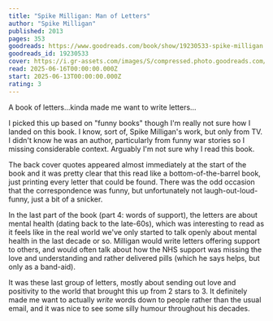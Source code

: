 ```yaml
---
title: "Spike Milligan: Man of Letters"
author: "Spike Milligan"
published: 2013
pages: 353
goodreads: https://www.goodreads.com/book/show/19230533-spike-milligan
goodreads_id: 19230533
cover: https://i.gr-assets.com/images/S/compressed.photo.goodreads.com/books/1410129861l/19230533._SX315_.jpg
read: 2025-06-16T00:00:00.000Z
start: 2025-06-13T00:00:00.000Z
rating: 3
---
```


A book of letters…kinda made me want to write letters…

I picked this up based on "funny books" though I'm really not sure how I landed on this book. I know, sort of, Spike Milligan's work, but only from TV. I didn't know he was an author, particularly from funny war stories so I missing considerable context. Arguably I'm not sure why I read this book.

The back cover quotes appeared almost immediately at the start of the book and it was pretty clear that this read like a bottom-of-the-barrel book, just printing every letter that could be found. There was the odd occasion that the correspondence was funny, but unfortunately not laugh-out-loud-funny, just a bit of a snicker.

In the last part of the book (part 4: words of support), the letters are about mental health (dating back to the late-60s), which was interesting to read as it feels like in the real world we've only started to talk openly about mental health in the last decade or so. Milligan would write letters offering support to others, and would often talk about how the NHS support was missing the love and understanding and rather delivered pills (which he says helps, but only as a band-aid).

It was these last group of letters, mostly about sending out love and positivity to the world that brought this up from 2 stars to 3. It definitely made me want to actually _write_ words down to people rather than the usual email, and it was nice to see some silly humour throughout his decades.